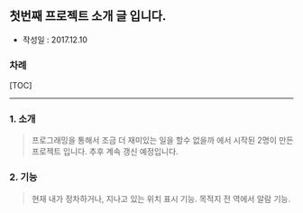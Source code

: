 ## 첫번째 프로젝트 소개 글 입니다. 
- 작성일 : 2017.12.10

### 차례
[TOC]

----
### 1. 소개

>  프로그래밍을 통해서 조금 더 재미있는 일을 할수 없을까 에서 시작된 2명이 만든 프로젝트 입니다. 
>  추후 계속 갱신 예정입니다. 


### 2. 기능

> 현재 내가 정차하거나, 지나고 있는 위치 표시 기능.
> 목적지 전 역에서 알람 기능.
